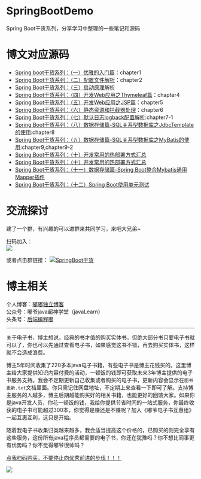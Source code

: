 # SpringBootDemo
Spring Boot干货系列，分享学习中整理的一些笔记和源码
# 博文对应源码
- [Spring boot干货系列：（一）优雅的入门篇](http://tengj.top/2017/02/26/springboot1/)：chapter1
- [Spring Boot干货系列：（二）配置文件解析](http://tengj.top/2017/02/28/springboot2/)：chapter2
- [Spring Boot干货系列：（三）启动原理解析](http://tengj.top/2017/03/09/springboot3/)
- [Spring Boot干货系列：（四）开发Web应用之Thymeleaf篇](http://tengj.top/2017/03/13/springboot4/)：chapter4
- [Spring Boot干货系列：（五）开发Web应用之JSP篇](http://tengj.top/2017/03/13/springboot5/)：chapter5
- [Spring Boot干货系列：（六）静态资源和拦截器处理](http://tengj.top/2017/03/30/springboot6/)：chapter6
- [Spring Boot干货系列：（七）默认日志logback配置解析](http://tengj.top/2017/04/05/springboot7/):chapter7-1
- [Spring Boot干货系列：（八）数据存储篇-SQL关系型数据库之JdbcTemplate的使用](http://tengj.top/2017/04/13/springboot8/):chapter8
- [Spring Boot干货系列：（九）数据存储篇-SQL关系型数据库之MyBatis的使用](http://tengj.top/2017/04/23/springboot9/):chapter9,chapter9-2
- [Spring Boot干货系列：（十）开发常用的热部署方式汇总](http://tengj.top/2017/06/01/springboot10/)
- [Spring Boot干货系列：（十）开发常用的热部署方式汇总](http://tengj.top/2017/06/01/springboot10/)
- [Spring Boot干货系列：（十一）数据存储篇-Spring Boot整合Mybatis通用Mapper插件](http://tengj.top/2017/12/20/springboot11/)
- [Spring Boot干货系列：（十二）Spring Boot使用单元测试](http://tengj.top/2017/12/28/springboot12/)

# 交流探讨

建了一个群，有兴趣的可以进群来共同学习，来吧大兄弟~

扫码加入：  
![](http://7xqch5.com1.z0.glb.clouddn.com/qqq.png)

或者点击群链接：
<a target="_blank" href="//shang.qq.com/wpa/qunwpa?idkey=77f4f32b002df170c0110d8df42936f5e942c40e9e6f6c854dfcf36adebf9631">
<img border="0" src="http://pub.idqqimg.com/wpa/images/group.png" alt="SpringBoot干货" title="SpringBoot干货"></a>

# 博主相关
个人博客：[嘟嘟独立博客](http://tengj.top)  
公众号：嘟爷java超神学堂（javaLearn）  
头条号：[后端编程嘟](http://www.toutiao.com/m1559096720023553/)

---
关于电子书，博主想说，经典的书才值的购买实体书，但绝大部分书只要电子书就可以了，你也可以先通过查看电子书，如果感觉这书不错，再去购买实体书，这样就不会造成浪费。

博主5年时间收集了220多本java电子书籍，有些电子书是博主花钱买的。这里博主给大家提供知识内容付费的活动，一顿饭的钱即可获取未来3年博主提供的电子书服务支持。我会不定期更新自己收集或者购买的电子书，更新内容会显示在`图书更新.txt`文档里面。你只需记住网盘地址，不定期上来查看一下即可了解。支持博主服务的人越多，博主后期越能购买好的相关书籍，也能更好的回馈大家。如果你是java开发人员，你花一顿饭的钱，我给你提供节省时间的一站式服务，你最终收获的电子书可能超过300本，你觉得是赚还是不赚呢？加入《嘟爷电子书互惠组》一起互惠互利，这只是开始。

随着我电子书收集归类越来越多，我会适当提高这个价格的，已购买的则完全享有这些服务，这份所有java程序员都需要的电子书，你还在犹豫吗？你不想比同事更有优势吗？你不觉得嘟爷很帅吗？  

[点我扫码购买，不要停止向优秀前进的步伐！！！](https://sns.io/sell/4MEZXPUW)


![](http://7xqch5.com1.z0.glb.clouddn.com/dianzishu.png)


